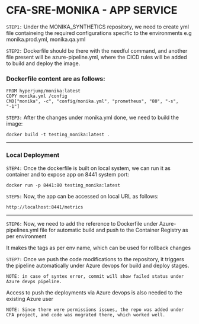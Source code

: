 #  CFA-SRE-MONIKA - APP SERVICE

``` STEP1: ```  Under the MONIKA_SYNTHETICS repository,  we need to create yml file containeing the required configurations specific to the environments e.g monika.prod.yml, monika.qa.yml

```STEP2:```  Dockerfile should be there with the needful command, and another file present will be azure-pipeline.yml, where the CICD rules will be added to build and deploy the image.

### Dockerfile content are as follows:

```
FROM hyperjump/monika:latest
COPY monika.yml /config
CMD["monika", -c", "config/monika.yml", "prometheus", "80", "-s", "-1"]
```


```STEP3:``` After the changes under monika.yml done, we need to build the image:

```
docker build -t testing_monika:latest .
```


--------------------------------------------------------------------------------------------------------------------------------------------------------------------

### Local Deployment 
```STEP4:```  Once the dockerfile is built on local system, we can run it as container and to expose app on 8441 system port:

```
docker run -p 8441:80 testing_monika:latest
```

```STEP5:```  Now, the app can be accessed on local URL as follows:

```
http://localhost:8441/metrics
```

-------------------------------------------------------------------------------------------------------------------------------------------------------------------


```STEP6:```  Now, we need to add the reference to Dockerfile under Azure-pipelines.yml file for automatic build and push to the Container Registry as per environment

It makes the tags as per env name, which can be used for rollback changes

```STEP7:```  Once we push the code modifications to the repository, it triggers the pipeline automatically under Azure devops for build and deploy stages.

```
NOTE: in case of syntex error, commit will show failed status under Azure devps pipeline.
```

Access to push the deployments via Azure devops is also needed to the existing Azure user

```
NOTE: Since there were permissions issues, the repo was added under CFA project, and code was mograted there, which worked well.
```

